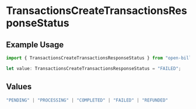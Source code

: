 # TransactionsCreateTransactionsResponseStatus

## Example Usage

```typescript
import { TransactionsCreateTransactionsResponseStatus } from "open-billing/models/operations";

let value: TransactionsCreateTransactionsResponseStatus = "FAILED";
```

## Values

```typescript
"PENDING" | "PROCESSING" | "COMPLETED" | "FAILED" | "REFUNDED"
```